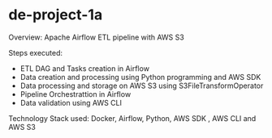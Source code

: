 # de-project-1a

Overview: Apache Airflow ETL pipeline with AWS S3

Steps executed:

- ETL DAG and Tasks creation in Airflow
- Data creation and processing using Python programming and AWS SDK
- Data processing and storage on AWS S3 using S3FileTransformOperator
- Pipeline Orchestrattion in Airflow
- Data validation using AWS CLI

Technology Stack used: Docker, Airflow, Python, AWS SDK , AWS CLI and AWS S3
